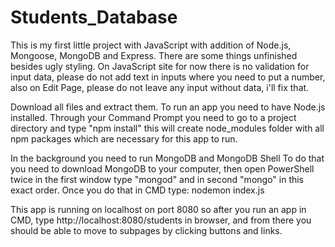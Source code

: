 # Students_Database
This is my first little project with JavaScript with addition of Node.js, Mongoose, MongoDB and Express.
There are some things unfinished besides ugly styling.
On JavaScript site for now there is no validation for input data, please do not add text in inputs where you need to put a number, also on Edit Page, please do not leave any input without data, i'll fix that.

Download all files and extract them.
To run an app you need to have Node.js installed. Through your Command Prompt you need to go to a project directory and type "npm install" this will create node_modules folder with 
all npm packages which are necessary for this app to run.

In the background you need to run MongoDB and MongoDB Shell
To do that you need to download MongoDB to your computer, then open PowerShell twice in the first window type "mongod" and in second "mongo" in this exact order.
Once you do that in CMD type: nodemon index.js

This app is running on localhost on port 8080 so after you run an app in CMD, type http://localhost:8080/students in browser, and from there
you should be able to move to subpages by clicking buttons and links.
